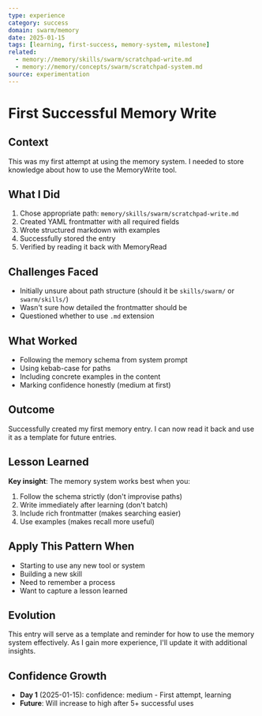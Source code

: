 ```yaml
---
type: experience
category: success
domain: swarm/memory
date: 2025-01-15
tags: [learning, first-success, memory-system, milestone]
related:
  - memory://memory/skills/swarm/scratchpad-write.md
  - memory://memory/concepts/swarm/scratchpad-system.md
source: experimentation
---
```


# First Successful Memory Write

## Context

This was my first attempt at using the memory system. I needed to store knowledge about how to use the MemoryWrite tool.

## What I Did

1. Chose appropriate path: `memory/skills/swarm/scratchpad-write.md`
2. Created YAML frontmatter with all required fields
3. Wrote structured markdown with examples
4. Successfully stored the entry
5. Verified by reading it back with MemoryRead

## Challenges Faced

- Initially unsure about path structure (should it be `skills/swarm/` or `swarm/skills/`)
- Wasn't sure how detailed the frontmatter should be
- Questioned whether to use `.md` extension

## What Worked

- Following the memory schema from system prompt
- Using kebab-case for paths
- Including concrete examples in the content
- Marking confidence honestly (medium at first)

## Outcome

Successfully created my first memory entry. I can now read it back and use it as a template for future entries.

## Lesson Learned

**Key insight**: The memory system works best when you:
1. Follow the schema strictly (don't improvise paths)
2. Write immediately after learning (don't batch)
3. Include rich frontmatter (makes searching easier)
4. Use examples (makes recall more useful)

## Apply This Pattern When

- Starting to use any new tool or system
- Building a new skill
- Need to remember a process
- Want to capture a lesson learned

## Evolution

This entry will serve as a template and reminder for how to use the memory system effectively. As I gain more experience, I'll update it with additional insights.

## Confidence Growth

- **Day 1** (2025-01-15): confidence: medium - First attempt, learning
- **Future**: Will increase to high after 5+ successful uses
